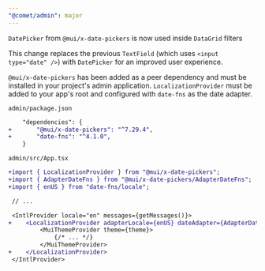 ```yaml
---
"@comet/admin": major
---
```


`DatePicker` from `@mui/x-date-pickers` is now used inside `DataGrid` filters

This change replaces the previous `TextField` (which uses `<input type="date" />`) with `DatePicker` for an improved user experience.

`@mui/x-date-pickers` has been added as a peer dependency and must be installed in your project's admin application.
`LocalizationProvider` must be added to your app's root and configured with `date-fns` as the date adapter.

`admin/package.json`

```diff
    "dependencies": {
+       "@mui/x-date-pickers": "^7.29.4",
+       "date-fns": "^4.1.0",
    }
```

`admin/src/App.tsx`

```diff
+import { LocalizationProvider } from "@mui/x-date-pickers";
+import { AdapterDateFns } from "@mui/x-date-pickers/AdapterDateFns";
+import { enUS } from "date-fns/locale";

 // ...

 <IntlProvider locale="en" messages={getMessages()}>
+    <LocalizationProvider adapterLocale={enUS} dateAdapter={AdapterDateFns}>
         <MuiThemeProvider theme={theme}>
             {/* ... */}
         </MuiThemeProvider>
+    </LocalizationProvider>
 </IntlProvider>
```

